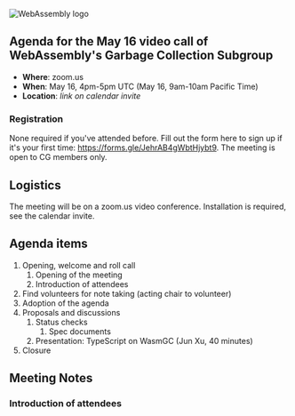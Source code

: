 ![WebAssembly logo](/images/WebAssembly.png)

## Agenda for the May 16 video call of WebAssembly's Garbage Collection Subgroup

- **Where**: zoom.us
- **When**: May 16, 4pm-5pm UTC (May 16, 9am-10am Pacific Time)
- **Location**: *link on calendar invite*

### Registration

None required if you've attended before. Fill out the form here to sign up if
it's your first time: https://forms.gle/JehrAB4gWbtHjybt9. The meeting is open
to CG members only.

## Logistics

The meeting will be on a zoom.us video conference.
Installation is required, see the calendar invite.

## Agenda items

1. Opening, welcome and roll call
    1. Opening of the meeting
    1. Introduction of attendees
1. Find volunteers for note taking (acting chair to volunteer)
1. Adoption of the agenda
1. Proposals and discussions
    1. Status checks
        1. Spec documents
    1. Presentation: TypeScript on WasmGC (Jun Xu, 40 minutes)
1. Closure

## Meeting Notes

### Introduction of attendees
